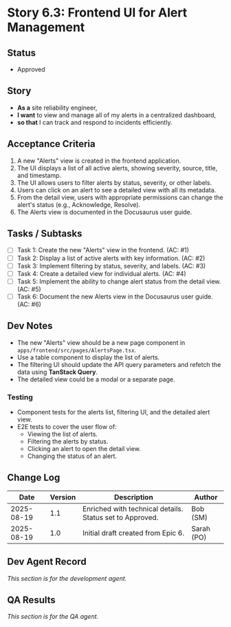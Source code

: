 # Story 6.3: Frontend UI for Alert Management

## Status
- Approved

## Story
- **As a** site reliability engineer,
- **I want** to view and manage all of my alerts in a centralized dashboard,
- **so that** I can track and respond to incidents efficiently.

## Acceptance Criteria
1.  A new "Alerts" view is created in the frontend application.
2.  The UI displays a list of all active alerts, showing severity, source, title, and timestamp.
3.  The UI allows users to filter alerts by status, severity, or other labels.
4.  Users can click on an alert to see a detailed view with all its metadata.
5.  From the detail view, users with appropriate permissions can change the alert's status (e.g., Acknowledge, Resolve).
6.  The Alerts view is documented in the Docusaurus user guide.

## Tasks / Subtasks
- [ ] Task 1: Create the new "Alerts" view in the frontend. (AC: #1)
- [ ] Task 2: Display a list of active alerts with key information. (AC: #2)
- [ ] Task 3: Implement filtering by status, severity, and labels. (AC: #3)
- [ ] Task 4: Create a detailed view for individual alerts. (AC: #4)
- [ ] Task 5: Implement the ability to change alert status from the detail view. (AC: #5)
- [ ] Task 6: Document the new Alerts view in the Docusaurus user guide. (AC: #6)

## Dev Notes
- The new "Alerts" view should be a new page component in `apps/frontend/src/pages/AlertsPage.tsx`.
- Use a table component to display the list of alerts.
- The filtering UI should update the API query parameters and refetch the data using **TanStack Query**.
- The detailed view could be a modal or a separate page.

### Testing
- Component tests for the alerts list, filtering UI, and the detailed alert view.
- E2E tests to cover the user flow of:
    - Viewing the list of alerts.
    - Filtering the alerts by status.
    - Clicking an alert to open the detail view.
    - Changing the status of an alert.

## Change Log
| Date | Version | Description | Author |
| --- | --- | --- | --- |
| 2025-08-19 | 1.1 | Enriched with technical details. Status set to Approved. | Bob (SM) |
| 2025-08-19 | 1.0 | Initial draft created from Epic 6. | Sarah (PO) |

## Dev Agent Record
*This section is for the development agent.*

## QA Results
*This section is for the QA agent.*
